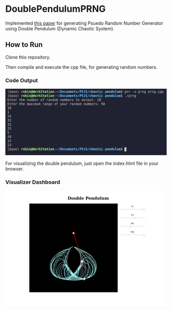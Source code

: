 # DoublePendulumPRNG

Implemented <a href="https://www.google.com/url?sa=t&rct=j&q=&esrc=s&source=web&cd=&cad=rja&uact=8&ved=2ahUKEwjak56L78PtAhWH73MBHYkWC4EQFjACegQIAxAC&url=https%3A%2F%2Fwww.researchgate.net%2Fpublication%2F345243089_A_Pseudo-Random_Number_Generator_Using_Double_Pendulum&usg=AOvVaw3ytaefSfxdNk5fCuknGK2n">this paper</a> for generating Psuedo Random Number Generator using Double Pendulum (Dynamic Chaotic System).

## How to Run

Clone this repository.

Then compile and execute the cpp file, for generating random numbers.

### Code Output

<img src="Pictures/Screenshot from 2020-12-10 22-43-18.png" width=700>

For visualizing the double pendulum, just open the index.html file in your browser.

### Visualizer Dashboard

<img src="./Pictures/Screenshot%20from%202020-12-10%2021-23-05.png" width=700>
